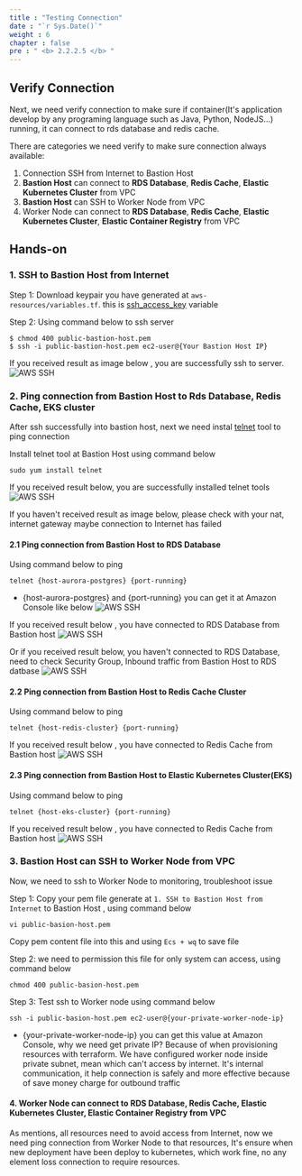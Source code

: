 ```yaml
---
title : "Testing Connection"
date : "`r Sys.Date()`"
weight : 6
chapter : false
pre : " <b> 2.2.2.5 </b> "
---
```

## Verify Connection
Next, we need verify connection to make sure if container(It's application develop by any programing language such as Java, Python, NodeJS...) running,
it can connect to rds database and redis cache.

There are categories we need verify to make sure connection always available:

1. Connection SSH from Internet to Bastion Host
2. **Bastion Host** can connect to **RDS Database**, **Redis Cache**, **Elastic Kubernetes Cluster** from VPC
3. **Bastion Host** can SSH to Worker Node from VPC
4. Worker Node can connect to  **RDS Database**, **Redis Cache**, **Elastic Kubernetes Cluster**, **Elastic Container Registry** from VPC

## Hands-on
### 1. SSH to Bastion Host from Internet

Step 1: Download keypair you have generated at `aws-resources/variables.tf`. this is [ssh_access_key](https://github.com/daotq2000/aws-iaac-terraform/blob/main/aws-resources/variables.tf) variable

Step 2: Using command below to ssh server

    $ chmod 400 public-bastion-host.pem
    $ ssh -i public-bastion-host.pem ec2-user@{Your Bastion Host IP}
If you received result as image below , you are successfully ssh to server.
![AWS SSH](/images/2.2/ssh-bastion-host.png?featherlight=false&width=100pc)

### 2. Ping connection from Bastion Host to Rds Database, Redis Cache, EKS cluster
After ssh successfully into bastion host, next we need instal [telnet](https://www.ionos.com/digitalguide/server/tools/telnet-commands/) tool to ping connection

Install telnet tool at Bastion Host using command below

    sudo yum install telnet
If you received result below, you are successfully installed telnet tools
![AWS SSH](/images/2.2/installed_telnet.png?featherlight=false&width=100pc)

If you haven't received result as image below, please check with your nat, internet gateway maybe connection to Internet has failed
#### 2.1 Ping connection from Bastion Host to RDS Database
Using command below to ping

    telnet {host-aurora-postgres} {port-running}

- {host-aurora-postgres} and {port-running} you can get it at Amazon Console like below
  ![AWS SSH](/images/2.2/auroraping.png?featherlight=false&width=100pc)

If you received result below , you have connected to RDS Database from Bastion host
![AWS SSH](/images/2.2/telnet_ok_aurora.png?featherlight=false&width=100pc)

Or if you received result below, you haven't connected to RDS Database, need to check Security Group, Inbound traffic from Bastion Host to RDS datbase
![AWS SSH](/images/2.2/telnet_failed_aurora.png?featherlight=false&width=100pc)

#### 2.2 Ping connection from Bastion Host to Redis Cache Cluster
Using command below to ping

    telnet {host-redis-cluster} {port-running}

If you received result below , you have connected to Redis Cache from Bastion host
![AWS SSH](/images/2.2/telnet_ok_redis.png?featherlight=false&width=100pc)

#### 2.3 Ping connection from Bastion Host to Elastic Kubernetes Cluster(EKS)
Using command below to ping

    telnet {host-eks-cluster} {port-running}

If you received result below , you have connected to Redis Cache from Bastion host
![AWS SSH](/images/2.2/telnet_ok_eks.png?featherlight=false&width=100pc)

### 3. Bastion Host can SSH to Worker Node from VPC
Now, we need to ssh to Worker Node to monitoring, troubleshoot issue

Step 1: Copy your pem file generate at `1. SSH to Bastion Host from Internet` to Bastion Host , using command below

    vi public-basion-host.pem
Copy pem content file into this and using `Ecs + wq` to save file

Step 2: we need to permission this file for only system can access, using command below

    chmod 400 public-basion-host.pem
Step 3: Test ssh to Worker node using command below

    ssh -i public-basion-host.pem ec2-user@{your-private-worker-node-ip}

- {your-private-worker-node-ip} you can get this value at Amazon Console, why we need get private IP? Because of when provisioning resources with terraform.
  We have configured worker node inside private subnet, mean which can't access by internet. It's internal communication,
  it help connection is safely and more effective because of save money charge for outbound traffic

#### 4. Worker Node can connect to  **RDS Database**, **Redis Cache**, **Elastic Kubernetes Cluster**, **Elastic Container Registry** from VPC
As mentions, all resources need to avoid access from Internet, now we need ping connection from Worker Node to that resources,
It's ensure when new deployment have been deploy to kubernetes, which work fine, no any element loss connection to require resources.

